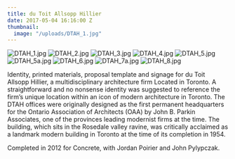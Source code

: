 ```yaml
---
title: du Toit Allsopp Hillier
date: 2017-05-04 16:16:00 Z
thumbnail:
  image: "/uploads/DTAH_1.jpg"
---
```


![DTAH_1.jpg](/uploads/DTAH_1.jpg)
![DTAH_2.jpg](/uploads/DTAH_2.jpg)
![DTAH_3.jpg](/uploads/DTAH_3.jpg)
![DTAH_4.jpg](/uploads/DTAH_4.jpg)
![DTAH_5.jpg](/uploads/DTAH_5.jpg)
![DTAH_5a.jpg](/uploads/DTAH_5a.jpg)
![DTAH_6.jpg](/uploads/DTAH_6.jpg)
![DTAH_7a.jpg](/uploads/DTAH_7a.jpg)
![DTAH_8.jpg](/uploads/DTAH_8.jpg)

Identity, printed materials, proposal template and signage for du Toit Allsopp Hillier, a multidisciplinary architecture firm Located in Toronto. A straightforward and no nonsense identity was suggested to reference the firm’s unique location within an icon of modern architecture in Toronto. The DTAH offices were originally designed as the first permanent headquarters for the Ontario Association of Architects (OAA) by John B. Parkin Associates, one of the provinces leading modernist firms at the time. The building, which sits in the Rosedale valley ravine, was critically acclaimed as a landmark modern building in Toronto at the time of its completion in 1954.

Completed in 2012 for Concrete, with Jordan Poirier and John Pylypczak.